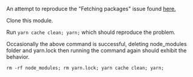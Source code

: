An attempt to reproduce the "Fetching packages" issue found [here.](https://github.com/yarnpkg/yarn/issues/764)

Clone this module.

Run `yarn cache clean; yarn;` which should reproduce the problem.

Occasionally the above command is successful, deleting node_modules folder and yarn.lock then running the command again should exhibit the behavior.

`rm -rf node_modules; rm yarn.lock; yarn cache clean; yarn;`